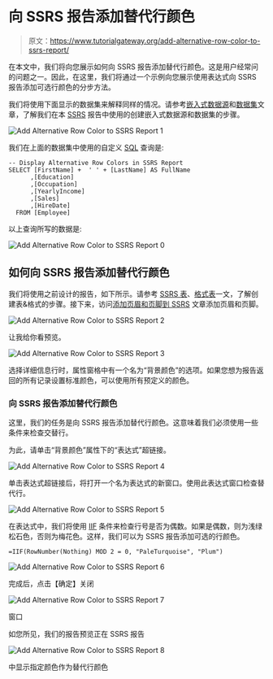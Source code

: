 # 向 SSRS 报告添加替代行颜色

> 原文：<https://www.tutorialgateway.org/add-alternative-row-color-to-ssrs-report/>

在本文中，我们将向您展示如何向 SSRS 报告添加替代行颜色。这是用户经常问的问题之一。因此，在这里，我们将通过一个示例向您展示使用表达式向 SSRS 报告添加可选行颜色的分步方法。

我们将使用下面显示的数据集来解释同样的情况。请参考[嵌入式数据源](https://www.tutorialgateway.org/embedded-data-source-in-ssrs/)和[数据集](https://www.tutorialgateway.org/embedded-dataset-in-ssrs/)文章，了解我们在本 [SSRS](https://www.tutorialgateway.org/ssrs/) 报告中使用的创建嵌入式数据源和数据集的步骤。

![Add Alternative Row Color to SSRS Report 1](img/8482f0621ad6b7b678db4db6190cc4a6.png)

我们在上面的数据集中使用的自定义 [SQL](https://www.tutorialgateway.org/sql/) 查询是:

```
-- Display Alternative Row Colors in SSRS Report
SELECT [FirstName] +  ' ' + [LastName] AS FullName
      ,[Education]
      ,[Occupation]
      ,[YearlyIncome]
      ,[Sales]
      ,[HireDate]
  FROM [Employee]
```

以上查询所写的数据是:

![Add Alternative Row Color to SSRS Report 0](img/bbbc7866ec37872b0e04202be2006a65.png)

## 如何向 SSRS 报告添加替代行颜色

我们将使用之前设计的报告，如下所示。请参考 [SSRS 表](https://www.tutorialgateway.org/ssrs-table-report/)、[格式表](https://www.tutorialgateway.org/format-table-report-in-ssrs/)一文，了解创建表&格式的步骤。接下来，访问[添加页眉和页脚到 SSRS](https://www.tutorialgateway.org/add-headers-and-footers-to-ssrs-report/) 文章添加页眉和页脚。

![Add Alternative Row Color to SSRS Report 2](img/8c7bb4e5da8b428c0e5dcf154b1fc16a.png)

让我给你看预览。

![Add Alternative Row Color to SSRS Report 3](img/463158d98562af6eb154dac17b4532d2.png)

选择详细信息行时，属性窗格中有一个名为“背景颜色”的选项。如果您想为报告返回的所有记录设置标准颜色，可以使用所有预定义的颜色。

### 向 SSRS 报告添加替代行颜色

这里，我们的任务是向 SSRS 报告添加替代行颜色。这意味着我们必须使用一些条件来检查交替行。

为此，请单击“背景颜色”属性下的“表达式”超链接。

![Add Alternative Row Color to SSRS Report 4](img/964d9ce20a9909b96f2c7debd1201cc1.png)

单击表达式超链接后，将打开一个名为表达式的新窗口。使用此表达式窗口检查替代行。

![Add Alternative Row Color to SSRS Report 5](img/ea8fd8709788dae9e6031d26083f08fe.png)

在表达式中，我们将使用 [IIF](https://www.tutorialgateway.org/sql-iif-function/) 条件来检查行号是否为偶数。如果是偶数，则为浅绿松石色，否则为梅花色。这样，我们可以为 SSRS 报告添加可选的行颜色。

```
=IIF(RowNumber(Nothing) MOD 2 = 0, "PaleTurquoise", "Plum")
```

![Add Alternative Row Color to SSRS Report 6](img/fb90e7f604abb076429732ebfac17b7a.png)

完成后，点击【确定】关闭

![Add Alternative Row Color to SSRS Report 7](img/6cd6b391e051b6ae76b884364a97e254.png)

窗口

如您所见，我们的报告预览正在 SSRS 报告

![Add Alternative Row Color to SSRS Report 8](img/a622cb38edbc7c048d5173aba5b0e297.png)

中显示指定颜色作为替代行颜色